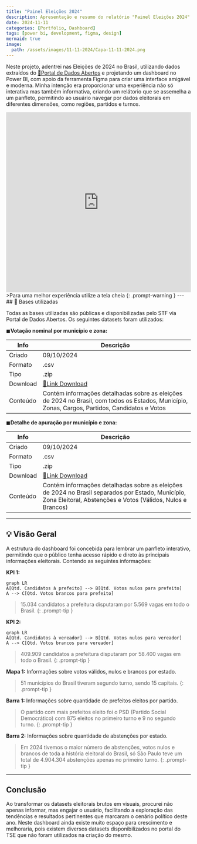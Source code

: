 ```yaml
---
title: "Painel Eleições 2024"
description: Apresentação e resumo do relatório "Painel Eleições 2024".
date: 2024-11-11
categories: [Portfólio, Dashboard]
tags: [power bi, development, figma, design]
mermaid: true
image: 
  path: /assets/images/11-11-2024/Capa-11-11-2024.png
---
```


Neste projeto, adentrei nas Eleições de 2024 no Brasil, utilizando dados extraídos do [🔗Portal de Dados Abertos](https://dadosabertos.tse.jus.br/no/dataset/resultados-2024) e projetando um dashboard no Power BI, com apoio da ferramenta Figma para criar uma interface amigável e moderna. Minha intenção era proporcionar uma experiência não só interativa mas também informativa, criando um relátorio que se assemelha a um panfleto, permitindo ao usuário navegar por dados eleitorais em diferentes dimensões, como regiões, partidos e turnos.

<center>
<iframe title="Eleições 2024" width="100%" height="490" src="https://app.powerbi.com/view?r=eyJrIjoiMWNhMjU4YTItZjhiYy00MGY5LTkxMWMtZjBkNmVhODkyNmY2IiwidCI6ImM1MjAzYWNlLTdhN2MtNGM4Ni1iMjRkLTNiYmUyOTQ5NTkzYSJ9" frameborder="0" allowFullScreen="true"></iframe>
</center>
>Para uma melhor experiência utilize a tela cheia
{: .prompt-warning }
---
## 📄 Bases utilizadas

Todas as bases utilizadas são públicas e disponibilizadas pelo STF via Portal de Dados Abertos. Os seguintes datasets foram utilizados:

◼**Votação nominal por município e zona:** 

| Info     | Descrição                                                                                                                                       |
| -------- | ----------------------------------------------------------------------------------------------------------------------------------------------- |
| Criado   | 09/10/2024                                                                                                                                      |
| Formato  | .csv                                                                                                                                            |
| Tipo     | .zip                                                                                                                                            |
| Download | [🔗Link Download](https://cdn.tse.jus.br/estatistica/sead/odsele/votacao_candidato_munzona/votacao_candidato_munzona_2024.zip)                   |
| Conteúdo | Contém informações detalhadas sobre as eleições de 2024 no Brasil, com todos os Estados, Município, Zonas, Cargos, Partidos, Candidatos e Votos |

◼**Detalhe de apuração por município e zona:** 

| Info     | Descrição                                                                                                                                                        |
| -------- | ---------------------------------------------------------------------------------------------------------------------------------------------------------------- |
| Criado   | 09/10/2024                                                                                                                                                       |
| Formato  | .csv                                                                                                                                                             |
| Tipo     | .zip                                                                                                                                                             |
| Download | [🔗Link Download](https://cdn.tse.jus.br/estatistica/sead/odsele/detalhe_votacao_munzona/detalhe_votacao_munzona_2024.zip)                                        |
| Conteúdo | Contém informações detalhadas sobre as eleições de 2024 no Brasil separados por Estado, Município, Zona Eleitoral, Abstenções e Votos (Válidos, Nulos e Brancos) |

---
## 💡 Visão Geral

A estrutura do dashboard foi concebida para lembrar um panfleto interativo, permitindo que o público tenha acesso rápido e direto às principais informações eleitorais. Contendo as seguintes informações:

**KPI 1:**
```mermaid
graph LR
A[Qtd. Candidatos à prefeito] --> B[Qtd. Votos nulos para prefeito]
A --> C[Qtd. Votos brancos para prefeito]
``` 
>15.034 candidatos a prefeitura disputaram por 5.569 vagas em todo o Brasil.
{: .prompt-tip }

**KPI 2:**
```mermaid
graph LR
A[Qtd. Candidatos à vereador] --> B[Qtd. Votos nulos para vereador]
A --> C[Qtd. Votos brancos para vereador]
``` 
>409.909 candidatos a prefeitura disputaram por 58.400 vagas em todo o Brasil.
{: .prompt-tip }

**Mapa 1:**
Informações sobre votos válidos, nulos e brancos por estado.

>51 municípios do Brasil tiveram segundo turno, sendo 15 capitais.
{: .prompt-tip }

**Barra 1:**
Informações sobre quantidade de prefeitos eleitos por partido.

>O partido com mais prefeitos eleito foi o PSD (Partido Social Democrático) com 875 eleitos no primeiro turno e 9 no segundo turno.
{: .prompt-tip }

**Barra 2:**
Informações sobre quantidade de abstenções por estado.

>Em 2024 tivemos o maior número de abstenções, votos nulos e brancos de toda a história eleitoral do Brasil, só São Paulo teve um total de 4.904.304 abstenções apenas no primeiro turno.
{: .prompt-tip }

---
## Conclusão

Ao transformar os datasets eleitorais brutos em visuais, procurei não apenas informar, mas engajar o usuário, facilitando a exploração das tendências e resultados pertinentes que marcaram o cenário político deste ano. Neste dashboard ainda existe muito espaço para crescimento e melhoraria, pois existem diversos datasets disponibilizados no portal do TSE que não foram utilizados na criação do mesmo. 


